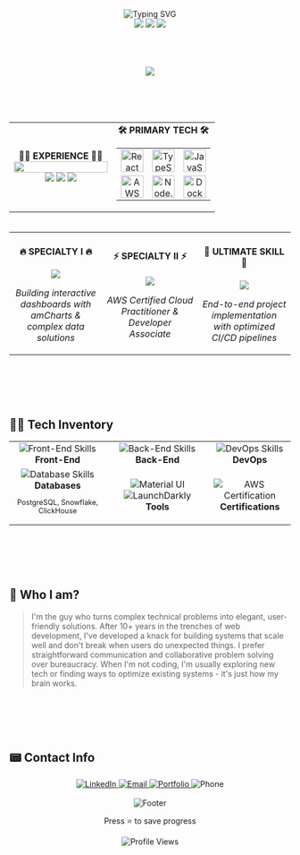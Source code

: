 <!-- PLAYER ONE READY -->
<div align="center">
  <img src="https://readme-typing-svg.herokuapp.com?font=Press+Start+2P&size=30&duration=4000&color=2bbc8a&center=true&vCenter=true&width=600&lines=FULL+STACK+DEVELOPER;10%2B+YEARS+EXPERIENCE" alt="Typing SVG" />
  <br/>
  <img src="https://img.shields.io/badge/Status-Available-2bbc8a?style=for-the-badge&logo=statuspage&logoColor=white" />
  <img src="https://img.shields.io/badge/Experience-10+_Years-FFD700?style=for-the-badge&logo=expertsexchange&logoColor=white" />
  <img src="https://img.shields.io/badge/Location-Mexico-D80032?style=for-the-badge&logo=google-maps&logoColor=white" />
</div>

<img src="https://i.imgur.com/waxVImv.png" width="100%" height="3" style="margin: 32px 0;" />

<div align="center">
  <img src="https://capsule-render.vercel.app/api?type=rect&color=gradient&customColorList=0,2,2,5,30&height=200&section=header&text=Hector%20Saenz&desc=FULL-STACK%20DEVELOPER&fontSize=50&descSize=25&fontColor=FFFFFF&animation=fadeIn&fontAlignY=45&descAlignY=75">
</div>

<img src="https://i.imgur.com/waxVImv.png" width="100%" height="3" style="margin: 32px 0;" />

<div align="center">
  <table border="0">
    <tr>
      <td align="center" width="50%">
        <div style="display: flex; align-items: center; justify-content: center; gap: 10px;">
          <b>👨‍💻 EXPERIENCE 👨‍💻</b>
        </div>
        <img src="https://raw.githubusercontent.com/saadeghi/saadeghi/master/dino.gif" width="100%" />
        <div>
          <img src="https://img.shields.io/badge/Sonatafy-3_Years-2bbc8a?style=for-the-badge&labelColor=black" />
          <img src="https://img.shields.io/badge/Classifile-7_Years-0000FF?style=for-the-badge&labelColor=black" />
          <img src="https://img.shields.io/badge/Overall-10+_YEARS-FF0000?style=for-the-badge&labelColor=black" />
        </div>
      </td>
      <td align="center" width="50%">
        <div style="display: flex; align-items: center; justify-content: center; gap: 10px;">
          <b>🛠️ PRIMARY TECH 🛠️</b>
        </div>
        <table width="100%" border="0">
          <tr>
            <td align="center"><img src="https://skillicons.dev/icons?i=react" width="40" alt="React"/></td>
            <td align="center"><img src="https://skillicons.dev/icons?i=ts" width="40" alt="TypeScript"/></td>
            <td align="center"><img src="https://skillicons.dev/icons?i=js" width="40" alt="JavaScript"/></td>
          </tr>
          <tr>
            <td align="center"><img src="https://skillicons.dev/icons?i=aws" width="40" alt="AWS"/></td>
            <td align="center"><img src="https://skillicons.dev/icons?i=nodejs" width="40" alt="Node.js"/></td>
            <td align="center"><img src="https://skillicons.dev/icons?i=docker" width="40" alt="Docker"/></td>
          </tr>
        </table>
      </td>
    </tr>
  </table>
</div>

<img src="https://i.imgur.com/waxVImv.png" width="100%" height="3">
<div align="center">
  <table width="100%" border="0">
    <tr>
      <td align="center" width="33%">
        <h4>🔥 SPECIALTY I 🔥</h4>
        <img src="https://img.shields.io/badge/DATA_VISUALIZATION-2bbc8a?style=for-the-badge" />
        <p><i>Building interactive dashboards with amCharts & complex data solutions</i></p>
      </td>
      <td align="center" width="34%">
        <h4>⚡ SPECIALTY II ⚡</h4>
        <img src="https://img.shields.io/badge/AWS_CERTIFIED-2bbc8a?style=for-the-badge" />
        <p><i>AWS Certified Cloud Practitioner & Developer Associate</i></p>
      </td>
      <td align="center" width="33%">
        <h4>🌟 ULTIMATE SKILL 🌟</h4>
        <img src="https://img.shields.io/badge/FULL_STACK_DELIVERY-2bbc8a?style=for-the-badge" />
        <p><i>End-to-end project implementation with optimized CI/CD pipelines</i></p>
      </td>
    </tr>
  </table>
</div>
<img src="https://i.imgur.com/waxVImv.png" width="100%" height="3" style="margin: 32px 0;" />

## 🧙‍♂️ Tech Inventory

<div align="center">
<table width="100%" border="0">
  <tr>
    <td align="center">
      <img src="https://skillicons.dev/icons?i=ts,react,js,vue" alt="Front-End Skills"/><br/>
      <strong>Front-End</strong>
    </td>
    <td align="center">
      <img src="https://skillicons.dev/icons?i=nodejs,express,java,php,cs" alt="Back-End Skills"/><br/>
      <strong>Back-End</strong>
    </td>
    <td align="center">
      <img src="https://skillicons.dev/icons?i=aws,docker,git,linux" alt="DevOps Skills"/><br/>
      <strong>DevOps</strong>
    </td>
  </tr>
  <tr>
    <td align="center">
      <img src="https://skillicons.dev/icons?i=postgres,graphql" alt="Database Skills"/><br/>
      <strong>Databases</strong>
      <p style="font-size: 0.8em">PostgreSQL, Snowflake, ClickHouse</p>
    </td>
    <td align="center">
      <img src="https://img.shields.io/badge/Material_UI-0081CB?style=flat&logo=mui&logoColor=white" alt="Material UI"/>
      <img src="https://img.shields.io/badge/LaunchDarkly-FF386B?style=flat&logo=launchdarkly&logoColor=white" alt="LaunchDarkly"/><br/>
      <strong>Tools</strong>
    </td>
    <td align="center">
      <img src="https://img.shields.io/badge/AWS_Certified-FF9900?style=flat&logo=amazon-aws&logoColor=white" alt="AWS Certification"/><br/>
      <strong>Certifications</strong>
    </td>
  </tr>
</table>
</div>

<img src="https://i.imgur.com/waxVImv.png" width="100%" height="3" style="margin: 32px 0;" />

## 💬 Who I am?

> I'm the guy who turns complex technical problems into elegant, user-friendly solutions. After 10+ years in the trenches of web development, I've developed a knack for building systems that scale well and don't break when users do unexpected things. I prefer straightforward communication and collaborative problem solving over bureaucracy. When I'm not coding, I'm usually exploring new tech or finding ways to optimize existing systems - it's just how my brain works.

<img src="https://i.imgur.com/waxVImv.png" width="100%" height="3" style="margin: 32px 0;" />

## 📟 Contact Info

<div align="center">
  <a href="https://linkedin.com/in/saenzo" target="_blank" rel="noopener noreferrer">
    <img src="https://img.shields.io/badge/LINKEDIN-0077B5?style=for-the-badge&logo=linkedin&logoColor=white" alt="LinkedIn"/>
  </a>
  <a href="mailto:hectors.digital@gmail.com">
    <img src="https://img.shields.io/badge/EMAIL-D14836?style=for-the-badge&logo=gmail&logoColor=white" alt="Email"/>
  </a>
  <a href="https://hsaenzdev.github.io/hsaenzdev/" target="_blank" rel="noopener noreferrer">
    <img src="https://img.shields.io/badge/PORTFOLIO-2bbc8a?style=for-the-badge&logo=react&logoColor=white" alt="Portfolio"/>
  </a>
  <img src="https://img.shields.io/badge/PHONE-+52_867_751_4055-2bbc8a?style=for-the-badge&logo=phonegap&logoColor=white" alt="Phone"/>
</div>

<div align="center">
  <br/>
  <img src="https://capsule-render.vercel.app/api?type=waving&color=2bbc8a&height=100&section=footer&text=THANKS%20FOR%20VISITING&fontSize=24&fontColor=fff&animation=fadeIn" alt="Footer"/>
  <p>Press ⭐ to save progress</p>
  <img src="https://komarev.com/ghpvc/?username=saenzo&style=for-the-badge&color=2bbc8a" alt="Profile Views" />
</div>

<img src="https://i.imgur.com/waxVImv.png" width="100%" height="3" style="margin: 32px 0;" />
